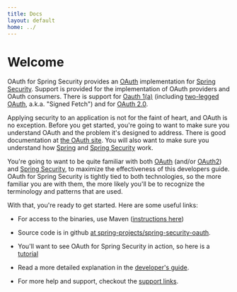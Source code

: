 ```yaml
---
title: Docs
layout: default
home: ../
---
```



# Welcome

OAuth for Spring Security provides an [OAuth](https://oauth.net)
implementation for
[Spring Security](https://projects.spring.io/spring-security/).
Support is provided for the implementation of OAuth providers and
OAuth consumers. There is support for [Oauth 1(a)](oauth1.html) (including
[two-legged OAuth](twolegged.html), a.k.a. "Signed Fetch") and for
[OAuth 2.0](oauth2.md).

Applying security to an application is not for the faint of heart, and OAuth is no exception. Before you get started,
you're going to want to make sure you understand OAuth and the problem it's designed to address. There is good
documentation at [the OAuth site](https://oauth.net). You will also want to make sure you understand how 
[Spring](https://springframework.org/) and [Spring Security](https://projects.spring.io/spring-security/) work.

You're going to want to be quite familiar with both [OAuth](https://oauth.net) (and/or [OAuth2](https://tools.ietf.org/html/draft-ietf-oauth-v2))
and [Spring Security](https://projects.spring.io/spring-security/), to maximize the effectiveness of this developers guide. OAuth for
Spring Security is tightly tied to both technologies, so the more familiar you are with them, the more likely you'll be to recognize the terminology
and patterns that are used.

With that, you're ready to get started.  Here are some useful links:

* For access to the binaries, use Maven ([instructions here](downloads.html))

* Source code is in github
  [at spring-projects/spring-security-oauth](https://github.com/spring-projects/spring-security-oauth).

* You'll want to see OAuth for Spring Security in action, so here is a
[tutorial](tutorial.html)

* Read a more detailed explanation in the [developer's guide](devguide.html).

* For more help and support, checkout the [support links](support.html).

